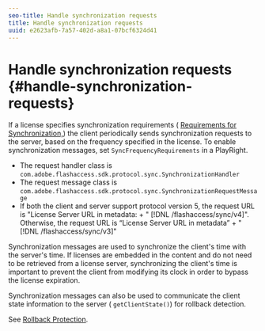```yaml
---
seo-title: Handle synchronization requests
title: Handle synchronization requests
uuid: e2623afb-7a57-402d-a8a1-07bcf6324d41
---
```


# Handle synchronization requests {#handle-synchronization-requests}

If a license specifies synchronization requirements ( [Requirements for Synchronization,](../../protecting-content/introduction/usage-rules/synchronization.md)) the client periodically sends synchronization requests to the server, based on the frequency specified in the license. To enable synchronization messages, set `SyncFrequencyRequirements` in a PlayRight.

* The request handler class is `com.adobe.flashaccess.sdk.protocol.sync.SynchronizationHandler` 
* The request message class is `com.adobe.flashaccess.sdk.protocol.sync.SynchronizationRequestMessage` 
* If both the client and server support protocol version 5, the request URL is "License Server URL in metadata: + " [!DNL /flashaccess/sync/v4]". Otherwise, the request URL is “License Server URL in metadata” + " [!DNL /flashaccess/sync/v3]"

Synchronization messages are used to synchronize the client's time with the server's time. If licenses are embedded in the content and do not need to be retrieved from a license server, synchronizing the client's time is important to prevent the client from modifying its clock in order to bypass the license expiration.

Synchronization messages can also be used to communicate the client state information to the server ( `getClientState()`) for rollback detection.

See [Rollback Protection](../../protecting-content/implementing-the-license-server/rollback-detection.md). 
